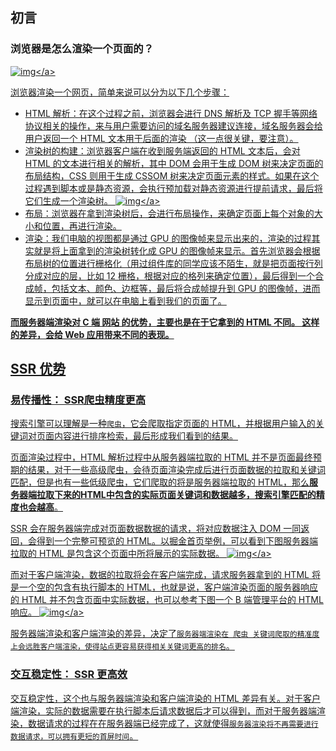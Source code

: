 ## 初言
### 浏览器是怎么渲染一个页面的？
<a data-fancybox title="img" href="https://p3-juejin.byteimg.com/tos-cn-i-k3u1fbpfcp/f9d54b5db9484e0ca987580fec16f2c4~tplv-k3u1fbpfcp-zoom-in-crop-mark:3024:0:0:0.awebp?">![img](https://p3-juejin.byteimg.com/tos-cn-i-k3u1fbpfcp/f9d54b5db9484e0ca987580fec16f2c4~tplv-k3u1fbpfcp-zoom-in-crop-mark:3024:0:0:0.awebp?)</a>

浏览器渲染一个网页，简单来说可以分为以下几个步骤：
- HTML 解析：在这个过程之前，浏览器会进行 DNS 解析及 TCP 握手等网络协议相关的操作，来与用户需要访问的域名服务器建议连接，域名服务器会给用户返回一个 HTML 文本用于后面的渲染 （这一点很关键，要注意）。
- 渲染树的构建：浏览器客户端在收到服务端返回的 HTML 文本后，会对 HTML 的文本进行相关的解析，其中 DOM 会用于生成 DOM 树来决定页面的布局结构，CSS 则用于生成 CSSOM 树来决定页面元素的样式。如果在这个过程遇到脚本或是静态资源，会执行预加载对静态资源进行提前请求，最后将它们生成一个渲染树。
<a data-fancybox title="img" href="https://p1-juejin.byteimg.com/tos-cn-i-k3u1fbpfcp/27c2a0c031ba4e9cbe55168392fc514c~tplv-k3u1fbpfcp-zoom-in-crop-mark:3024:0:0:0.awebp?">![img](https://p1-juejin.byteimg.com/tos-cn-i-k3u1fbpfcp/27c2a0c031ba4e9cbe55168392fc514c~tplv-k3u1fbpfcp-zoom-in-crop-mark:3024:0:0:0.awebp?)</a>
- 布局：浏览器在拿到渲染树后，会进行布局操作，来确定页面上每个对象的大小和位置，再进行渲染。
- 渲染：我们电脑的视图都是通过 GPU 的图像帧来显示出来的，渲染的过程其实就是将上面拿到的渲染树转化成 GPU 的图像帧来显示。首先浏览器会根据布局树的位置进行栅格化（用过组件库的同学应该不陌生，就是把页面按行列分成对应的层，比如 12 栅格，根据对应的格列来确定位置），最后得到一个合成帧，包括文本、颜色、边框等，最后将合成帧提升到 GPU 的图像帧，进而显示到页面中，就可以在电脑上看到我们的页面了。

**而服务器端渲染对 C 端 网站 的优势，主要也是在于它拿到的 HTML 不同。 这样的差异，会给 Web 应用带来不同的表现。**

## SSR 优势
### 易传播性： SSR爬虫精度更高
搜索引擎可以理解是一种`爬虫`，它会爬取指定页面的 HTML，并根据用户输入的关键词对页面内容进行排序检索，最后形成我们看到的结果。

页面渲染过程中，HTML 解析过程中从服务器端拉取的 HTML 并不是页面最终预期的结果，对于一些高级爬虫，会待页面渲染完成后进行页面数据的拉取和关键词匹配，但是也有一些低级爬虫，它们爬取的将是服务器端拉取的 HTML，那么**服务器端拉取下来的HTML中包含的实际页面关键词和数据越多，搜索引擎匹配的精度也会越高**。

SSR 会在服务器端完成对页面数据数据的请求，将对应数据注入 DOM 一同返回，会得到一个完整可预览的 HTML。以掘金首页举例，可以看到下图服务器端拉取的 HTML 是包含这个页面中所将展示的实际数据。
<a data-fancybox title="img" href="https://p9-juejin.byteimg.com/tos-cn-i-k3u1fbpfcp/aef693bd60eb4b9b945012677c204686~tplv-k3u1fbpfcp-zoom-in-crop-mark:3024:0:0:0.awebp?">![img](https://p9-juejin.byteimg.com/tos-cn-i-k3u1fbpfcp/aef693bd60eb4b9b945012677c204686~tplv-k3u1fbpfcp-zoom-in-crop-mark:3024:0:0:0.awebp?)</a>

而对于客户端渲染，数据的拉取将会在客户端完成，请求服务器拿到的 HTML 将是一个空的包含有执行脚本的 HTML，也就是说，客户端渲染页面的服务器响应的 HTML 并不包含页面中实际数据，也可以参考下图一个 B 端管理平台的 HTML 响应。
<a data-fancybox title="img" href="https://p3-juejin.byteimg.com/tos-cn-i-k3u1fbpfcp/c2141ea4cac4480087846dfab8e74150~tplv-k3u1fbpfcp-zoom-in-crop-mark:3024:0:0:0.awebp?">![img](https://p3-juejin.byteimg.com/tos-cn-i-k3u1fbpfcp/c2141ea4cac4480087846dfab8e74150~tplv-k3u1fbpfcp-zoom-in-crop-mark:3024:0:0:0.awebp?)</a>

服务器端渲染和客户端渲染的差异，决定了`服务器端渲染在 爬虫 关键词爬取的精准度上会远胜客户端渲染，使得站点更容易获得相关关键词更高的排名`。

### 交互稳定性： SSR 更高效
交互稳定性，这个也与服务器端渲染和客户端渲染的 HTML 差异有关。对于客户端渲染，实际的数据需要在执行脚本后请求数据后才可以得到，而对于服务器端渲染，数据请求的过程在在服务器端已经完成了，这就使得`服务器渲染将不再需要进行数据请求，可以拥有更短的首屏时间`。